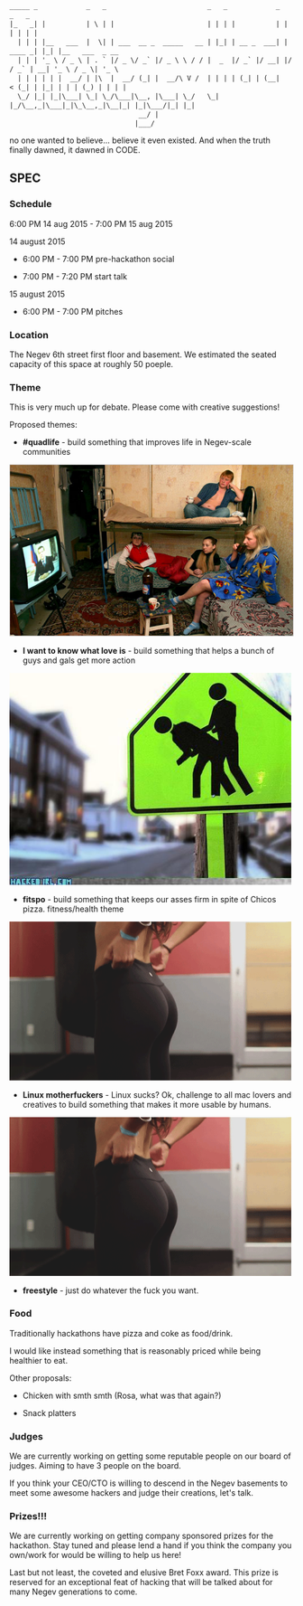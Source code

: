 
```
_____ _            _   _                         _   _            _         _   _                 
|_   _| |          | \ | |                       | | | |          | |       | | | |                
  | | | |__   ___  |  \| | ___  __ _  _____   __ | |_| | __ _  ___| | ____ _| |_| |__   ___  _ __  
  | | | '_ \ / _ \ | . ` |/ _ \/ _` |/ _ \ \ / / |  _  |/ _` |/ __| |/ / _` | __| '_ \ / _ \| '_ \ 
  | | | | | |  __/ | |\  |  __/ (_| |  __/\ V /  | | | | (_| | (__|   < (_| | |_| | | | (_) | | | |
  \_/ |_| |_|\___| \_| \_/\___|\__, |\___| \_/   \_| |_/\__,_|\___|_|\_\__,_|\__|_| |_|\___/|_| |_|
                                __/ |                                                              
                               |___/                                                               
```

no one wanted to believe... believe it even existed. And when the truth finally dawned, it dawned in CODE.

## SPEC

### Schedule 

6:00 PM 14 aug 2015 - 7:00 PM 15 aug 2015

 14 august 2015

  * 6:00 PM - 7:00 PM  pre-hackathon social

  * 7:00 PM - 7:20 PM  start talk

 15 august 2015

  * 6:00 PM - 7:00 PM pitches

### Location

The Negev 6th street first floor and basement. We estimated the seated capacity of this space at roughly 50 poeple.

### Theme

This is very much up for debate. Please come with creative suggestions!

Proposed themes:

*  **\#quadlife** - build something that improves life in Negev-scale communities

 ![alt text](https://github.com/danoctavian/the-negev-hackathon/blob/master/pics/russian-dormitory.jpg "the great bear watches over you. always.")

* **I want to know what love is** - build something that helps a bunch of guys and gals get more action

 ![alt text](https://github.com/danoctavian/the-negev-hackathon/blob/master/pics/watch-out-for-buttsex.jpg "...")

* **fitspo** - build something that keeps our asses firm in spite of Chicos pizza. fitness/health theme

 ![alt text](https://github.com/danoctavian/the-negev-hackathon/blob/master/pics/tight-ass.gif "nnnnnggggggg")

* **Linux motherfuckers** - Linux sucks? Ok, challenge to all mac lovers and creatives to build something that makes it more usable by humans.

 ![alt text](https://github.com/danoctavian/the-negev-hackathon/blob/master/pics/tight-ass.gif "Torvalds is the one true God.")

* **freestyle** - just do whatever the fuck you want.


### Food

Traditionally hackathons have pizza and coke as food/drink.

I would like instead something that is reasonably priced while being healthier to eat.

Other proposals:

* Chicken with smth smth (Rosa, what was that again?)

* Snack platters

### Judges

We are currently working on getting some reputable people on our board of judges. Aiming to have 3 people on the board.

If you think your CEO/CTO is willing to descend in the Negev basements to meet some awesome hackers and judge their creations, let's talk.

### Prizes!!!

We are currently working on getting company sponsored prizes for the hackathon. Stay tuned and please lend a hand if you think the company you own/work for would be willing to help us here!

Last but not least, the coveted and elusive Bret Foxx award. This prize is reserved for an exceptional feat of hacking that will be talked about for many Negev generations to come.


